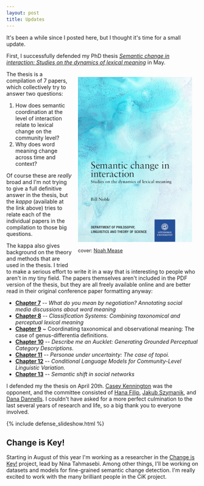 ```yaml
---
layout: post
title: Updates
---
```


It's been a while since I posted here, but I thought it's time for a small update.

First, I successfully defended my PhD thesis [_Semantic change in interaction: Studies on the dynamics of lexical meaning_](https://gupea.ub.gu.se/handle/2077/74969) in May.

<div style="float:right; margin:1rem">
<a href="https://gupea.ub.gu.se/handle/2077/74969">
<img src="/images/2023-08-08-thesis-cover.png" alt="thesis cover">
</a>
<p style="font-size:0.8rem;">cover: <a href="http://noahmease.com" target="_blank" size="1rem">Noah Mease</a></p>
</div>

The thesis is a compilation of 7 papers, which collectively try to answer two questions:
1. How does semantic coordination at the level of interaction relate to lexical change on the community level?
2. Why does word meaning change across time and context?

Of course these are _really_ broad and I'm not trying to give a full definitive answer in the thesis,
but the _kappa_ (available at the link above)
tries to relate each of the individual papers in the compilation to those big questions.

The kappa also gives background on the theory and methods that are used in the thesis.
I tried to make a serious effort to write it in a way that is interesting to people who
aren't in my tiny field.
The papers themselves aren't included in the PDF version of the thesis,
but they are all freely available online and are better read in their original conference paper formatting anyway:

* [**Chapter 7**](http://semdial.org/anthology/papers/Z/Z21/Z21-3016/) -- _What do you mean by negotiation? Annotating social media discussions about word meaning_
* [**Chapter 8**](https://aclanthology.org/2022.naloma-1.2) -- _Classification Systems: Combining taxonomical and perceptual lexical meaning_
* [**Chapter 9**](http://semdial.org/anthology/papers/Z/Z22/Z22-3020/) ~ Coordinating taxonomical and observational meaning: The case of genus-differentia definitions.
* [**Chapter 10**](https://doi.org/10.48550/arXiv.2303.04053) -- _Describe me an Aucklet: Generating Grounded Perceptual Category Descriptions._
* [**Chapter 11**](https://aclanthology.org/2020.pam-1.2/) -- _Personae under uncertainty: The case of topoi._
* [**Chapter 12**](https://aclanthology.org/2022.nlpcss-1.9/) -- _Conditional Language Models for Community-Level Linguistic Variation._
* [**Chapter 13**](https://doi.org/10.18653/v1/2021.starsem-1.3) -- _Semantic shift in social networks_

I defended my the thesis on April 20th.
[Casey Kennington](https://www.caseyreddkennington.com) was the opponent,
and the committee consisted of
[Hana Filip](https://hanafilip.com),
[Jakub Szymanik](https://jakubszymanik.com), and
[Dana Dannells](https://spraakbanken.gu.se/en/about/staff/dana).
I couldn't have asked for a more perfect culmination to the last
several years of research and life, so a big thank you to everyone involved.

{% include defense_slideshow.html %}

## Change is Key!

Starting in August of this year I'm working as a researcher
in the [Change is Key!](https://www.changeiskey.org/) project,
lead by Nina Tahmasebi.
Among other things, I'll be working on datasets and models
for fine-grained semantic change detection.
I'm really excited to work with the many brilliant people in the CiK project.
